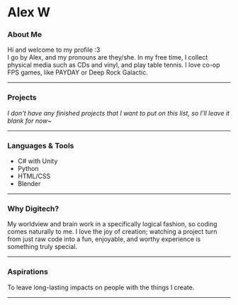 # Alex W

### About Me 
Hi and welcome to my profile :3 \
I go by Alex, and my pronouns are they/she. In my free time, I collect physical media such as CDs and vinyl, and play table tennis. I love co-op FPS games, like PAYDAY or Deep Rock Galactic. 
___

### Projects
*I don't have any finished projects that I want to put on this list, so I'll leave it blank for now~*

---

### Languages & Tools
 + C# with Unity 
 + Python
 + HTML/CSS
 + Blender
___

### Why Digitech?
My worldview and brain work in a specifically logical fashion, so coding comes naturally to me. I love the joy of creation; watching a project turn from just raw code into a fun, enjoyable, and worthy experience is something truly special.

---

### Aspirations
To leave long-lasting impacts on people with the things I create. 

---






<!--
**AlexW-WSC/AlexW-WSC** is a ✨ _special_ ✨ repository because its `README.md` (this file) appears on your GitHub profile.

Here are some ideas to get you started:

- 🔭 I’m currently working on ...
- 🌱 I’m currently learning ...
- 👯 I’m looking to collaborate on ...
- 🤔 I’m looking for help with ...
- 💬 Ask me about ...
- 📫 How to reach me: ...
- 😄 Pronouns: ...
- ⚡ Fun fact: ...
-->


